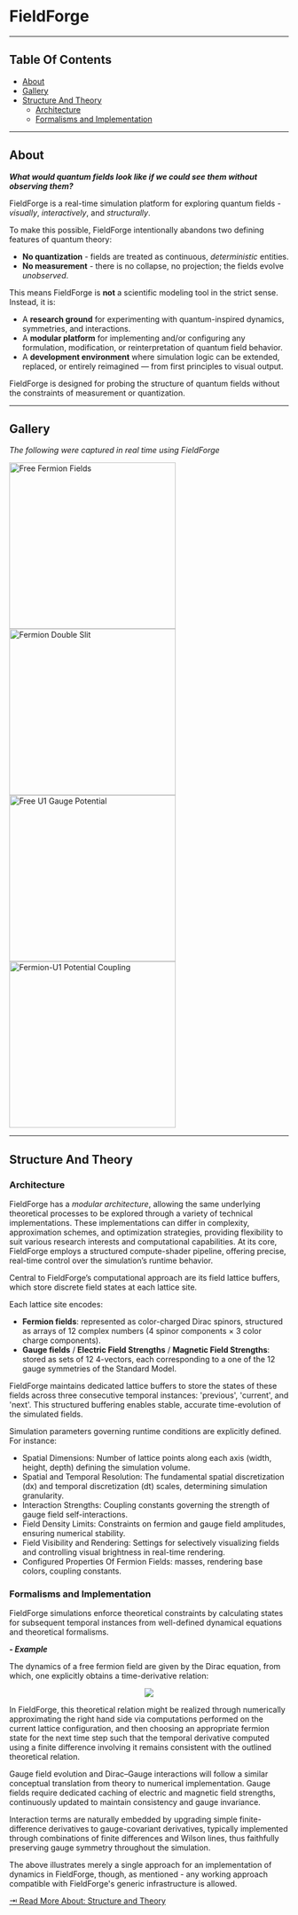 # FieldForge

---

## Table Of Contents

- [About](#about)
- [Gallery](#gallery)
- [Structure And Theory](#structure-and-theory)
  - [Architecture](#architecture)
  - [Formalisms and Implementation](#formalisms-and-implementation)

---

## About

***What would quantum fields look like if we could *see* them without *observing* them?***

FieldForge is a real-time simulation platform for exploring quantum fields - *visually*, *interactively*️, and *structurally*.

To make this possible, FieldForge intentionally abandons two defining features of quantum theory:

- **No quantization** - fields are treated as continuous, *deterministic* entities.
- **No measurement** - there is no collapse, no projection; the fields evolve *unobserved*.

This means FieldForge is **not** a scientific modeling tool in the strict sense. Instead, it is:

- A **research ground** for experimenting with quantum-inspired dynamics, symmetries, and interactions.
- A **modular platform** for implementing and/or configuring any formulation, modification, or reinterpretation of quantum field behavior.
- A **development environment** where simulation logic can be extended, replaced, or entirely reimagined — from first principles to visual output.

FieldForge is designed for probing the structure of quantum fields without the constraints of measurement or quantization.

---

## Gallery

*The following were captured in real time using FieldForge*

<img src="assets/gifs/free_fermion_fields.gif" width="300" alt="Free Fermion Fields"/><img src="assets/gifs/fermion_double_slit.gif" width="300" alt="Fermion Double Slit"/><img src="assets/gifs/free_electromagnetic_gauge_potential.gif" width="300" alt="Free U1 Gauge Potential"/><img src="assets/gifs/fermion+u1_gauge.gif" width="300" alt="Fermion-U1 Potential Coupling"/>

---

## Structure And Theory

### Architecture

FieldForge has a *modular architecture*, allowing the same underlying theoretical processes to be explored through a variety of technical implementations. These implementations can differ in complexity, approximation schemes, and optimization strategies, providing flexibility to suit various research interests and computational capabilities. At its core, FieldForge employs a structured compute-shader pipeline, offering precise, real-time control over the simulation’s runtime behavior.

Central to FieldForge’s computational approach are its field lattice buffers, which store discrete field states at each lattice site.

Each lattice site encodes:

- **Fermion fields**: represented as color-charged Dirac spinors, structured as arrays of 12 complex numbers (4 spinor components × 3 color charge components).
- **Gauge fields** / **Electric Field Strengths** / **Magnetic Field Strengths**: stored as sets of 12 4-vectors, each corresponding to a one of the 12 gauge symmetries of the Standard Model.

FieldForge maintains dedicated lattice buffers to store the states of these fields across three consecutive temporal instances: 'previous', 'current', and 'next'. This structured buffering enables stable, accurate time-evolution of the simulated fields.

Simulation parameters governing runtime conditions are explicitly defined. For instance:

- Spatial Dimensions: Number of lattice points along each axis (width, height, depth) defining the simulation volume.
- Spatial and Temporal Resolution: The fundamental spatial discretization (dx) and temporal discretization (dt) scales, determining simulation granularity.
- Interaction Strengths: Coupling constants governing the strength of gauge field self-interactions.
- Field Density Limits: Constraints on fermion and gauge field amplitudes, ensuring numerical stability.
- Field Visibility and Rendering: Settings for selectively visualizing fields and controlling visual brightness in real-time rendering.
- Configured Properties Of Fermion Fields: masses, rendering base colors, coupling constants.

### Formalisms and Implementation

FieldForge simulations enforce theoretical constraints by calculating states for subsequent temporal instances from well-defined dynamical equations and theoretical formalisms.

***- Example***

The dynamics of a free fermion field are given by the Dirac equation, from which, one explicitly obtains a time-derivative relation:


<p align="center">
<img src="https://latex.codecogs.com/gif.latex?(\gamma^\mu \partial_\mu - i m)\psi = 0 \implies \partial_0 \psi = \gamma^0(im - \gamma^i \partial_i)\psi"/>
</p>

In FieldForge, this theoretical relation might be realized through numerically approximating the right hand side via computations performed on the current lattice configuration, and then choosing an appropriate fermion state for the next time step such that the temporal derivative computed using a finite difference involving it remains consistent with the outlined theoretical relation.

Gauge field evolution and Dirac–Gauge interactions will follow a similar conceptual translation from theory to numerical implementation. Gauge fields require dedicated caching of electric and magnetic field strengths, continuously updated to maintain consistency and gauge invariance.

Interaction terms are naturally embedded by upgrading simple finite-difference derivatives to gauge-covariant derivatives, typically implemented through combinations of finite differences and Wilson lines, thus faithfully preserving gauge symmetry throughout the simulation.

The above illustrates merely a single approach for an implementation of dynamics in FieldForge, though, as mentioned - any working approach compatible with FieldForge's generic infrastructure is allowed.

[⇥ Read More About: Structure and Theory](docs/theory/Structure%20and%20Theory.md)
